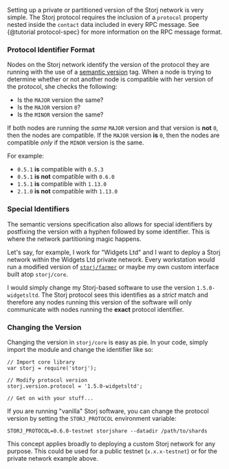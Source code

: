 Setting up a private or partitioned version of the Storj network is very simple.
The Storj protocol requires the inclusion of a `protocol` property nested
inside the `contact` data included in every RPC message. See
{@tutorial protocol-spec} for more information on the RPC message format.

### Protocol Identifier Format

Nodes on the Storj network identify the version of the protocol they are
running with the use of a [semantic version](http://semver.org/) tag. When a
node is trying to determine whether or not another node is compatible with her
version of the protocol, she checks the following:

* Is the `MAJOR` version the same?
* Is the `MAJOR` version `0`?
* Is the `MINOR` version the same?

If both nodes are running the *same* `MAJOR` version and that version is
**not** `0`, then the nodes are compatible. If the `MAJOR` version **is** `0`,
then the nodes are compatible *only* if the `MINOR` version is the same.

For example:

* `0.5.1` **is** compatible with `0.5.3`
* `0.5.1` **is not** compatible with `0.6.0`
* `1.5.1` **is** compatible with `1.13.0`
* `2.1.0` **is not** compatible with `1.13.0`

### Special Identifiers

The semantic versions specification also allows for special identifiers by
postfixing the version with a hyphen followed by some identifier. This is where
the network partitioning magic happens.

Let's say, for example, I work for "Widgets Ltd" and I want to deploy a Storj
network within the Widgets Ltd private network. Every workstation would run a
modified version of [`storj/farmer`](https://github.com/storj/farmer) or maybe
my own custom interface built atop `storj/core`.

I would simply change my Storj-based software to use the version
`1.5.0-widgetsltd`. The Storj protocol sees this identifies as a *strict* match
and therefore any nodes running this version of the software will only
communicate with nodes running the **exact** protocol identifier.

### Changing the Version

Changing the version in `storj/core` is easy as pie. In your code, simply
import the module and change the identifier like so:

```
// Import core library
var storj = require('storj');

// Modify protocol version
storj.version.protocol = '1.5.0-widgetsltd';

// Get on with your stuff...
```

If you are running "vanilla" Storj software, you can change the protocol
version by setting the `STORJ_PROTOCOL` environment variable:

```
STORJ_PROTOCOL=0.6.0-testnet storjshare --datadir /path/to/shards
```

This concept applies broadly to deploying a custom Storj network for any
purpose. This could be used for a public testnet (`x.x.x-testnet`) or for the
private network example above.
